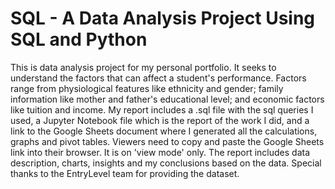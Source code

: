 # SQL - A Data Analysis Project Using SQL and Python
This is data analysis project for my personal portfolio. It seeks to understand the factors that can affect a student's performance. Factors range from physiological features like ethnicity and gender; family information like mother and father's educational level; and economic factors like tuition and income.
My report includes a .sql file with the sql queries I used, a Jupyter Notebook file which is the report of the work I did, and a link to the Google Sheets document where I generated all the calculations, graphs and pivot tables. Viewers need to copy and paste the Google Sheets link into their browser. It is on 'view mode' only.
The report includes data description, charts, insights and my conclusions based on the data.
Special thanks to the EntryLevel team for providing the dataset.

